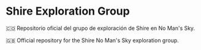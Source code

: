 # Shire Exploration Group
🇨🇴 Repositorio oficial del grupo de exploración de Shire en No Man's Sky.

🇬🇧 Official repository for the Shire No Man's Sky exploration group.

